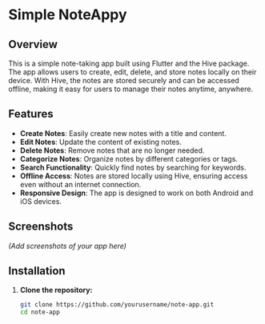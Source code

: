 # Simple NoteAppy

## Overview

This is a simple note-taking app built using Flutter and the Hive package. The app allows users to create, edit, delete, and store notes locally on their device. With Hive, the notes are stored securely and can be accessed offline, making it easy for users to manage their notes anytime, anywhere.

## Features

- **Create Notes**: Easily create new notes with a title and content.
- **Edit Notes**: Update the content of existing notes.
- **Delete Notes**: Remove notes that are no longer needed.
- **Categorize Notes**: Organize notes by different categories or tags.
- **Search Functionality**: Quickly find notes by searching for keywords.
- **Offline Access**: Notes are stored locally using Hive, ensuring access even without an internet connection.
- **Responsive Design**: The app is designed to work on both Android and iOS devices.

## Screenshots

*(Add screenshots of your app here)*

## Installation

1. **Clone the repository:**

   ```bash
   git clone https://github.com/yourusername/note-app.git
   cd note-app
